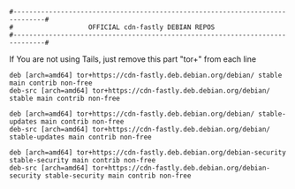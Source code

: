     #------------------------------------------------------------------------------#
    #                   OFFICIAL cdn-fastly DEBIAN REPOS                    
    #------------------------------------------------------------------------------#

If You are not using Tails, just remove this part "tor+" from each line

```
deb [arch=amd64] tor+https://cdn-fastly.deb.debian.org/debian/ stable main contrib non-free
deb-src [arch=amd64] tor+https://cdn-fastly.deb.debian.org/debian/ stable main contrib non-free

deb [arch=amd64] tor+https://cdn-fastly.deb.debian.org/debian/ stable-updates main contrib non-free
deb-src [arch=amd64] tor+https://cdn-fastly.deb.debian.org/debian/ stable-updates main contrib non-free

deb [arch=amd64] tor+https://cdn-fastly.deb.debian.org/debian-security stable-security main contrib non-free
deb-src [arch=amd64] tor+https://cdn-fastly.deb.debian.org/debian-security stable-security main contrib non-free
```  
